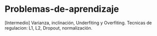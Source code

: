 # Problemas-de-aprendizaje
[Intermedio] Varianza, inclinación, Underfiting y Overfiting. Tecnicas de regulacion: L1, L2, Dropout, normalización.
